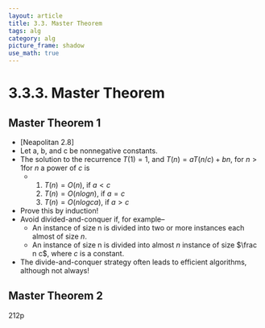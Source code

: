 ```yaml
---
layout: article
title: 3.3. Master Theorem 
tags: alg
category: alg
picture_frame: shadow
use_math: true
---
```


# 3.3.3. Master Theorem 

## Master Theorem 1

- [Neapolitan 2.8]
- Let a, b, and c be nonnegative constants. 
- The solution to the recurrence $T (1)=1$, and $T(n)=aT(n/c)+bn$, for $n>1$for $n$ a power of $c$ is
  - 1. $T(n)=O(n)$, if $a<c$ 
    2. $T(n)=O(nlogn)$, if $a=c$ 
    3. $T(n) = O(nlogca)$, if $a > c$
- Prove this by induction!
- Avoid divided-and-conquer if, for example–
  - An instance of size n is divided into two or more instances each almost of size $n$.
  - An instance of size n is divided into almost $n$ instance of size $\frac n c$, where $c$ is a constant.
- The divide-and-conquer strategy often leads to efficient algorithms, although not always!

## Master Theorem 2

212p

